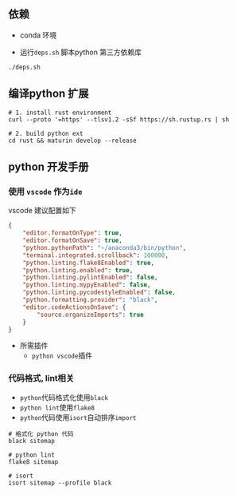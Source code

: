 ## 依赖

* conda 环境

* 运行`deps.sh` 脚本python 第三方依赖库

```
./deps.sh
```

## 编译python 扩展

```
# 1. install rust environment
curl --proto '=https' --tlsv1.2 -sSf https://sh.rustup.rs | sh

# 2. build python ext
cd rust && maturin develop --release
```

## python 开发手册

### 使用 `vscode` 作为`ide`

vscode 建议配置如下

```json
{
    "editor.formatOnType": true,
    "editor.formatOnSave": true,
    "python.pythonPath": "~/anaconda3/bin/python",
    "terminal.integrated.scrollback": 100000,
    "python.linting.flake8Enabled": true,
    "python.linting.enabled": true,
    "python.linting.pylintEnabled": false,
    "python.linting.mypyEnabled": false,
    "python.linting.pycodestyleEnabled": false,
    "python.formatting.provider": "black",
    "editor.codeActionsOnSave": {
        "source.organizeImports": true
    }
}
```

* 所需插件
    * `python vscode`插件

### 代码格式, lint相关

* `python`代码格式化使用`black`
* `python lint`使用`flake8`
* `python`代码使用`isort`自动排序`import`


```
# 格式化 python 代码
black sitemap  

# python lint
flake8 sitemap

# isort
isort sitemap --profile black
```